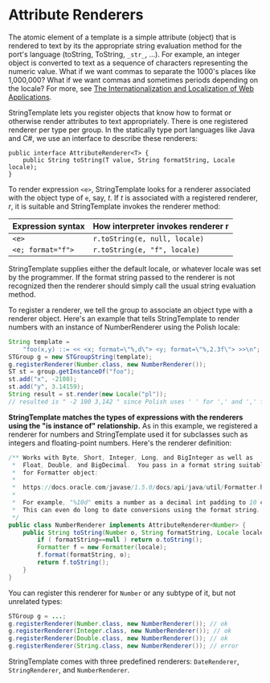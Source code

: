 # Attribute Renderers

The atomic element of a template is a simple attribute (object) that is rendered to text by its the appropriate string evaluation method for the port's language (toString, ToString, `_str_`, ...).
For example, an integer object is converted to text as a sequence of characters representing the numeric value. 
What if we want commas to separate the 1000's places like 1,000,000? 
What if we want commas and sometimes periods depending on the locale? 
For more, see [The Internationalization and Localization of Web Applications](https://www.cs.usfca.edu/~parrt/papers/i18n.pdf).

StringTemplate lets you register objects that know how to format or otherwise render attributes to text appropriately.
There is one registered renderer per type per group. 
In the statically type port languages like Java and C#, we use an interface to describe these renderers:
 
```
public interface AttributeRenderer<T> {
    public String toString(T value, String formatString, Locale locale);
}
```
 
To render expression `<e>`, StringTemplate looks for a renderer associated with the object type of `e`, say, *t*. 
If *t* is associated with a registered renderer, *r*, it is suitable and StringTemplate invokes the renderer method:
 
| Expression syntax | How interpreter invokes renderer r |
|-------------------|------------------------------------|
| `<e>`             | `r.toString(e, null, locale)`      |
| `<e; format="f">` | `r.toString(e, "f", locale)`       |

StringTemplate supplies either the default locale, or whatever locale was set by the programmer. 
If the format string passed to the renderer is not recognized then the renderer should simply call the usual string evaluation method.

To register a renderer, we tell the group to associate an object type with a renderer object. 
Here's an example that tells StringTemplate to render numbers with an instance of NumberRenderer using the Polish locale:
 
```java
String template =
    "foo(x,y) ::= << <x; format=\"%,d\"> <y; format=\"%,2.3f\"> >>\n";
STGroup g = new STGroupString(template);
g.registerRenderer(Number.class, new NumberRenderer());
ST st = group.getInstanceOf("foo");
st.add("x", -2100);
st.add("y", 3.14159);
String result = st.render(new Locale("pl"));
// resulted is " -2 100 3,142 " since Polish uses ' ' for ',' and ',' for '.'
```

**StringTemplate matches the types of expressions with the renderers using the "is instance of" relationship.**
As in this example, we registered a renderer for numbers and StringTemplate used it for subclasses such as integers and floating-point numbers. 
Here's the renderer definition:
 
```java
/** Works with Byte, Short, Integer, Long, and BigInteger as well as
 *  Float, Double, and BigDecimal.  You pass in a format string suitable
 *  for Formatter object:
 *
 *  https://docs.oracle.com/javase/1.5.0/docs/api/java/util/Formatter.html
 *
 *  For example, "%10d" emits a number as a decimal int padding to 10 char.
 *  This can even do long to date conversions using the format string.
 */
public class NumberRenderer implements AttributeRenderer<Number> {
    public String toString(Number o, String formatString, Locale locale) {
        if ( formatString==null ) return o.toString();
        Formatter f = new Formatter(locale);
        f.format(formatString, o);
        return f.toString();
    }
}
```

You can register this renderer for `Number` or any subtype of it, but not unrelated types:

```java
STGroup g = ...;
g.registerRenderer(Number.class, new NumberRenderer()); // ok
g.registerRenderer(Integer.class, new NumberRenderer()); // ok
g.registerRenderer(Double.class, new NumberRenderer()); // ok
g.registerRenderer(String.class, new NumberRenderer()); // error
```

StringTemplate comes with three predefined renderers: `DateRenderer`, `StringRenderer`, and `NumberRenderer`.
